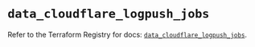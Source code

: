 # `data_cloudflare_logpush_jobs`

Refer to the Terraform Registry for docs: [`data_cloudflare_logpush_jobs`](https://registry.terraform.io/providers/cloudflare/cloudflare/5.1.0/docs/data-sources/logpush_jobs).
